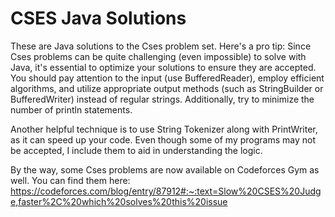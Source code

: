 # CSES Java Solutions
These are Java solutions to the Cses problem set. Here's a pro tip: Since Cses problems can be quite challenging (even impossible) to solve with Java, it's essential to optimize your solutions to ensure they are accepted. You should pay attention to the input (use BufferedReader), employ efficient algorithms, and utilize appropriate output methods (such as StringBuilder or BufferedWriter) instead of regular strings. Additionally, try to minimize the number of println statements.

Another helpful technique is to use String Tokenizer along with PrintWriter, as it can speed up your code. Even though some of my programs may not be accepted, I include them to aid in understanding the logic.

By the way, some Cses problems are now available on Codeforces Gym as well. You can find them here: https://codeforces.com/blog/entry/87912#:~:text=Slow%20CSES%20Judge,faster%2C%20which%20solves%20this%20issue
